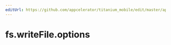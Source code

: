 ```yaml
---
editUrl: https://github.com/appcelerator/titanium_mobile/edit/master/apidoc/NodeJS/fs.yml
---
```

# fs.writeFile.options

<TypeHeader/>

<ApiDocs/>
